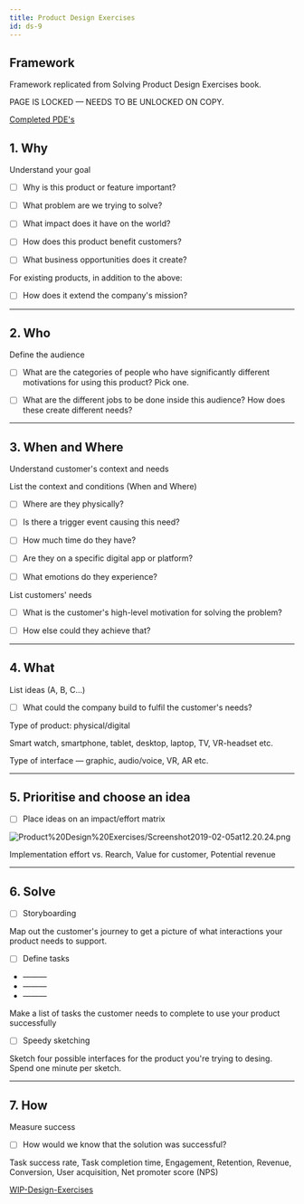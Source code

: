 ```yaml
---
title: Product Design Exercises
id: ds-9
---
```


## Framework

Framework replicated from Solving Product Design Exercises book.

PAGE IS LOCKED — NEEDS TO BE UNLOCKED ON COPY.

[Completed PDE's](Product%20Design%20Exercises/Completed%20PDE%20s.md)

## 1. Why

Understand your goal

- [ ]  Why is this product or feature important?

- [ ]  What problem are we trying to solve?

- [ ]  What impact does it have on the world?

- [ ]  How does this product benefit customers?

- [ ]  What business opportunities does it create?

For existing products, in addition to the above:

- [ ]  How does it extend the company's mission?

---

## 2. Who

Define the audience

- [ ]  What are the categories of people who have significantly different motivations for using this product? Pick one.

- [ ]  What are the different jobs to be done inside this audience? How does these create different needs?

---

## 3. When and Where

Understand customer's context and needs

List the context and conditions (When and Where)

- [ ]  Where are they physically?

- [ ]  Is there a trigger event causing this need?

- [ ]  How much time do they have?

- [ ]  Are they on a specific digital app or platform?

- [ ]  What emotions do they experience?

List customers' needs

- [ ]  What is the customer's high-level motivation for solving the problem?

- [ ]  How else could they achieve that?

---

## 4. What

List ideas (A, B, C...)

- [ ]  What could the company build to fulfil the customer's needs?

Type of product: physical/digital

Smart watch, smartphone, tablet, desktop, laptop, TV, VR-headset etc.

Type of interface — graphic, audio/voice, VR, AR etc.

---

## 5. Prioritise and choose an idea

- [ ]  Place ideas on an impact/effort matrix

![Product%20Design%20Exercises/Screenshot2019-02-05at12.20.24.png](Product%20Design%20Exercises/Screenshot2019-02-05at12.20.24.png)

Implementation effort vs. Rearch, Value for customer, Potential revenue

---

## 6. Solve

- [ ]  Storyboarding

Map out the customer's journey to get a picture of what interactions your product needs to support.

- [ ]  Define tasks

- ———
- ———
- ———

Make a list of tasks the customer needs to complete to use your product successfully

- [ ]  Speedy sketching

Sketch four possible interfaces for the product you're trying to desing. Spend one minute per sketch.

---

## 7. How

Measure success

- [ ]  How would we know that the solution was successful?

Task success rate, Task completion time, Engagement, Retention, Revenue, Conversion, User acquisition, Net promoter score (NPS)

[WIP-Design-Exercises](Product%20Design%20Exercises/WIP%20Design%20Exercises.md)
